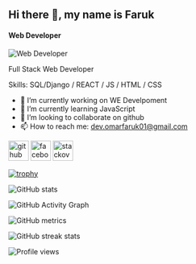 
## Hi there 👋, my name is Faruk
#### Web Developer
![Web Developer](https://arturssmirnovs.github.io/github-profile-readme-generator/images/banner.png)

Full Stack Web Developer

Skills: SQL/Django / REACT / JS / HTML / CSS

- 🔭 I’m currently working on WE Develpoment 
- 🌱 I’m currently learning JavaScript 
- 👯 I’m looking to collaborate on github 
- 📫 How to reach me: dev.omarfaruk01@gmail.com 


[<img src='https://cdn.jsdelivr.net/npm/simple-icons@3.0.1/icons/github.svg' alt='github' height='40'>](https://github.com/faruk03)  [<img src='https://cdn.jsdelivr.net/npm/simple-icons@3.0.1/icons/facebook.svg' alt='facebook' height='40'>](https://www.facebook.com/)  [<img src='https://cdn.jsdelivr.net/npm/simple-icons@3.0.1/icons/stackoverflow.svg' alt='stackoverflow' height='40'>](https://stackoverflow.com/users/18890505/md-omar-faruk?tab=profile)  

[![trophy](https://github-profile-trophy.vercel.app/?username=faruk03)](https://github.com/ryo-ma/github-profile-trophy)

![GitHub stats](https://github-readme-stats.vercel.app/api?username=faruk03&show_icons=true)  

![GitHub Activity Graph](https://activity-graph.herokuapp.com/graph?username=faruk03)  

![GitHub metrics](https://metrics.lecoq.io/faruk03)  

![GitHub streak stats](https://github-readme-streak-stats.herokuapp.com/?user=faruk03)  

![Profile views](https://gpvc.arturio.dev/faruk03)  


